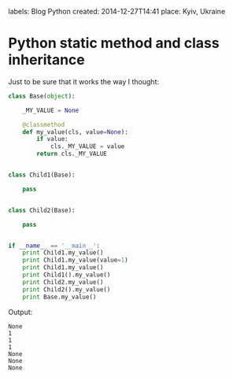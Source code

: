labels: Blog
        Python
created: 2014-12-27T14:41
place: Kyiv, Ukraine

# Python static method and class inheritance

Just to be sure that it works the way I thought:
```python
class Base(object):

    _MY_VALUE = None

    @classmethod
    def my_value(cls, value=None):
        if value:
            cls._MY_VALUE = value
        return cls._MY_VALUE


class Child1(Base):

    pass


class Child2(Base):

    pass


if __name__ == '__main__':
    print Child1.my_value()
    print Child1.my_value(value=1)
    print Child1.my_value()
    print Child1().my_value()
    print Child2.my_value()
    print Child2().my_value()
    print Base.my_value()
```

Output:
```text
None
1
1
1
None
None
None
```
